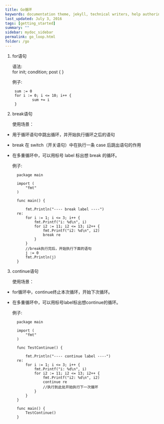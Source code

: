 ```yaml
---
title: Go循环
keywords: documentation theme, jekyll, technical writers, help authoring tools, hat replacements
last_updated: July 3, 2016
tags: [getting_started]
summary: ""
sidebar: mydoc_sidebar
permalink: go_loop.html
folder: /go
---
```



1. for语句
  
    语法:  
        for init; condition; post { }

    例子:

        sum := 0
        for i := 0; i <= 10; i++ {
                sum += i
        }

2. break语句  

   使用场景：  

* 用于循环语句中跳出循环，并开始执行循环之后的语句 
* break 在 switch（开关语句）中在执行一条 case 后跳出语句的作用
* 在多重循环中，可以用标号 label 标出想 break 的循环。

    例子:

        package main

        import (
            "fmt"
        )

        func main() {
            
            fmt.Println("---- break label ----")
        re:
            for i := 1; i <= 3; i++ {
                fmt.Printf("i: %d\n", i)
                for i2 := 11; i2 <= 13; i2++ {
                    fmt.Printf("i2: %d\n", i2)
                    break re
                }
            }
            //break执行完后，开始执行下面的语句
            j := 0
            fmt.Println(j)
        }

3. continue语句  
  
   使用场景：  

* for循环中，continue终止本次循环，开始下次循环。
* 在多重循环中，可以用标号label标出想continue的循环。

    例子:

        package main

        import (
            "fmt"
        )

        func TestContinue() {

            fmt.Println("---- continue label ----")
        re:
            for i := 1; i <= 3; i++ {
                fmt.Printf("i: %d\n", i)
                for i2 := 11; i2 <= 13; i2++ {
                    fmt.Printf("i2: %d\n", i2)
                    continue re
                    //执行到此处开始执行下一次循环
                }
            }
        }

        func main() {
            TestContinue()
        }